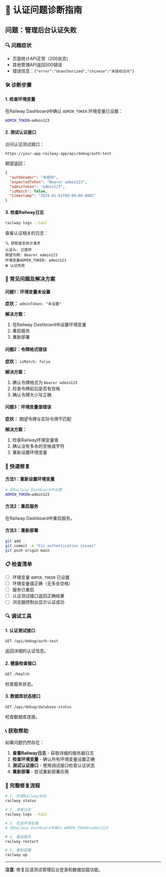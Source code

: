 # 🔐 认证问题诊断指南

## 问题：管理后台认证失败

### 🔍 问题症状
- 页面统计API正常（200状态）
- 其他管理API返回500错误
- 错误信息：`{"error":"Unauthorized","chinese":"未授权访问"}`

### 🛠️ 诊断步骤

#### 1. 检查环境变量
在Railway Dashboard中确认 `ADMIN_TOKEN` 环境变量已设置：

```bash
ADMIN_TOKEN=admin123
```

#### 2. 测试认证接口
访问认证测试接口：
```
https://your-app.railway.app/api/debug/auth-test
```

期望返回：
```json
{
  "authHeader": "未提供",
  "expectedToken": "Bearer admin123",
  "adminToken": "admin123",
  "isMatch": false,
  "timestamp": "2024-01-01T00:00:00.000Z"
}
```

#### 3. 检查Railway日志
```bash
railway logs --tail
```

查看认证相关的日志：
```
🔍 获取留言统计请求
认证头: 已提供
期望令牌: Bearer admin123
环境变量ADMIN_TOKEN: admin123
❌ 认证失败
```

### 🔧 常见问题及解决方案

#### 问题1：环境变量未设置
**症状：** `adminToken: "未设置"`

**解决方案：**
1. 在Railway Dashboard中设置环境变量
2. 重启服务
3. 重新部署

#### 问题2：令牌格式错误
**症状：** `isMatch: false`

**解决方案：**
1. 确认令牌格式为 `Bearer admin123`
2. 检查令牌前后是否有空格
3. 确认令牌大小写正确

#### 问题3：环境变量值错误
**症状：** 期望令牌与实际令牌不匹配

**解决方案：**
1. 检查Railway环境变量值
2. 确认没有多余的空格或字符
3. 重新设置环境变量

### 🚀 快速修复

#### 方法1：重新设置环境变量
```bash
# 在Railway Dashboard中设置
ADMIN_TOKEN=admin123
```

#### 方法2：重启服务
在Railway Dashboard中重启服务。

#### 方法3：重新部署
```bash
git add .
git commit -m "Fix authentication issues"
git push origin main
```

### 📋 检查清单

- [ ] 环境变量 `ADMIN_TOKEN` 已设置
- [ ] 环境变量值正确（无多余空格）
- [ ] 服务已重启
- [ ] 认证测试接口返回正确结果
- [ ] 浏览器控制台显示认证成功

### 🔍 调试工具

#### 1. 认证测试接口
```
GET /api/debug/auth-test
```
返回详细的认证信息。

#### 2. 健康检查接口
```
GET /health
```
检查服务状态。

#### 3. 数据库状态接口
```
GET /api/debug/database-status
```
检查数据库连接。

### 📞 获取帮助

如果问题仍然存在：

1. **查看Railway日志** - 获取详细的服务器日志
2. **检查环境变量** - 确认所有环境变量设置正确
3. **测试认证接口** - 使用调试接口检查认证状态
4. **重新部署** - 尝试重新部署应用

### 🔄 完整修复流程

```bash
# 1. 检查Railway状态
railway status

# 2. 查看日志
railway logs --tail

# 3. 检查环境变量
# 在Railway Dashboard中确认 ADMIN_TOKEN=admin123

# 4. 重启服务
railway restart

# 5. 重新部署
railway up
```

---

**注意**: 修复后请测试管理后台登录和数据加载功能。
